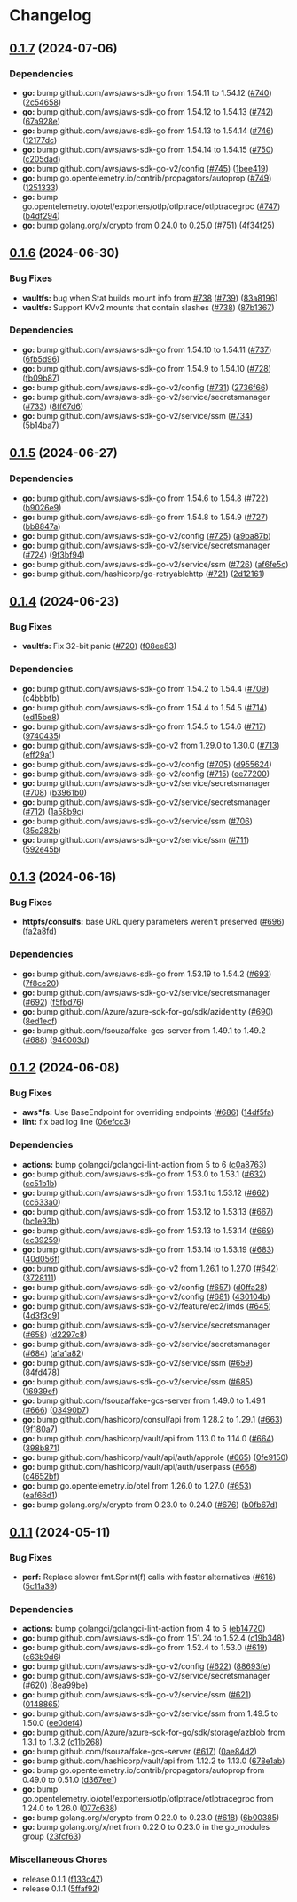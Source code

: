 # Changelog

## [0.1.7](https://github.com/hairyhenderson/go-fsimpl/compare/v0.1.6...v0.1.7) (2024-07-06)


### Dependencies

* **go:** bump github.com/aws/aws-sdk-go from 1.54.11 to 1.54.12 ([#740](https://github.com/hairyhenderson/go-fsimpl/issues/740)) ([2c54658](https://github.com/hairyhenderson/go-fsimpl/commit/2c54658259e377f2bfc2dc6366b111fd586b99df))
* **go:** bump github.com/aws/aws-sdk-go from 1.54.12 to 1.54.13 ([#742](https://github.com/hairyhenderson/go-fsimpl/issues/742)) ([67a928e](https://github.com/hairyhenderson/go-fsimpl/commit/67a928eb3aa1c5a5fddfb4848b81420690a158d3))
* **go:** bump github.com/aws/aws-sdk-go from 1.54.13 to 1.54.14 ([#746](https://github.com/hairyhenderson/go-fsimpl/issues/746)) ([12177dc](https://github.com/hairyhenderson/go-fsimpl/commit/12177dc82ea9704ab9b5aa5711f607ccceb8ddb5))
* **go:** bump github.com/aws/aws-sdk-go from 1.54.14 to 1.54.15 ([#750](https://github.com/hairyhenderson/go-fsimpl/issues/750)) ([c205dad](https://github.com/hairyhenderson/go-fsimpl/commit/c205dadaf0b3de01b96817e49716b2a8144b84de))
* **go:** bump github.com/aws/aws-sdk-go-v2/config ([#745](https://github.com/hairyhenderson/go-fsimpl/issues/745)) ([1bee419](https://github.com/hairyhenderson/go-fsimpl/commit/1bee4190b029ed33f68913c90cf0d3956e9947b9))
* **go:** bump go.opentelemetry.io/contrib/propagators/autoprop ([#749](https://github.com/hairyhenderson/go-fsimpl/issues/749)) ([1251333](https://github.com/hairyhenderson/go-fsimpl/commit/1251333de409499a695f40c7ef2b7f030944f0cd))
* **go:** bump go.opentelemetry.io/otel/exporters/otlp/otlptrace/otlptracegrpc ([#747](https://github.com/hairyhenderson/go-fsimpl/issues/747)) ([b4df294](https://github.com/hairyhenderson/go-fsimpl/commit/b4df29479c99459597966f6db5a199d019677d84))
* **go:** bump golang.org/x/crypto from 0.24.0 to 0.25.0 ([#751](https://github.com/hairyhenderson/go-fsimpl/issues/751)) ([4f34f25](https://github.com/hairyhenderson/go-fsimpl/commit/4f34f258314dbfee190098021828feb8b02a7dcd))

## [0.1.6](https://github.com/hairyhenderson/go-fsimpl/compare/v0.1.5...v0.1.6) (2024-06-30)


### Bug Fixes

* **vaultfs:** bug when Stat builds mount info from [#738](https://github.com/hairyhenderson/go-fsimpl/issues/738) ([#739](https://github.com/hairyhenderson/go-fsimpl/issues/739)) ([83a8196](https://github.com/hairyhenderson/go-fsimpl/commit/83a81967196bf4740afcaf6c4ba504e7044aae77))
* **vaultfs:** Support KVv2 mounts that contain slashes ([#738](https://github.com/hairyhenderson/go-fsimpl/issues/738)) ([87b1367](https://github.com/hairyhenderson/go-fsimpl/commit/87b13670102570c2ce205b32e81cff360af7da5e))


### Dependencies

* **go:** bump github.com/aws/aws-sdk-go from 1.54.10 to 1.54.11 ([#737](https://github.com/hairyhenderson/go-fsimpl/issues/737)) ([6fb5d96](https://github.com/hairyhenderson/go-fsimpl/commit/6fb5d96253fb32972ef1e6dd68f69a1a899c5096))
* **go:** bump github.com/aws/aws-sdk-go from 1.54.9 to 1.54.10 ([#728](https://github.com/hairyhenderson/go-fsimpl/issues/728)) ([fb09b87](https://github.com/hairyhenderson/go-fsimpl/commit/fb09b87452605bbd704d15aa92b532284634e6e1))
* **go:** bump github.com/aws/aws-sdk-go-v2/config ([#731](https://github.com/hairyhenderson/go-fsimpl/issues/731)) ([2736f66](https://github.com/hairyhenderson/go-fsimpl/commit/2736f66e210c02ed87da0654728270e8d312398b))
* **go:** bump github.com/aws/aws-sdk-go-v2/service/secretsmanager ([#733](https://github.com/hairyhenderson/go-fsimpl/issues/733)) ([8ff67d6](https://github.com/hairyhenderson/go-fsimpl/commit/8ff67d6c0d40defc699bf6620eb1709ce81f725a))
* **go:** bump github.com/aws/aws-sdk-go-v2/service/ssm ([#734](https://github.com/hairyhenderson/go-fsimpl/issues/734)) ([5b14ba7](https://github.com/hairyhenderson/go-fsimpl/commit/5b14ba72ff9a55bd675f525591b302b6345c31bf))

## [0.1.5](https://github.com/hairyhenderson/go-fsimpl/compare/v0.1.4...v0.1.5) (2024-06-27)


### Dependencies

* **go:** bump github.com/aws/aws-sdk-go from 1.54.6 to 1.54.8 ([#722](https://github.com/hairyhenderson/go-fsimpl/issues/722)) ([b9026e9](https://github.com/hairyhenderson/go-fsimpl/commit/b9026e907fbbedb731e602b347eda780734059fd))
* **go:** bump github.com/aws/aws-sdk-go from 1.54.8 to 1.54.9 ([#727](https://github.com/hairyhenderson/go-fsimpl/issues/727)) ([bb8847a](https://github.com/hairyhenderson/go-fsimpl/commit/bb8847a42acb4a63735d239aa23ac7d885b5245b))
* **go:** bump github.com/aws/aws-sdk-go-v2/config ([#725](https://github.com/hairyhenderson/go-fsimpl/issues/725)) ([a9ba87b](https://github.com/hairyhenderson/go-fsimpl/commit/a9ba87b20fcc9236ce6607c4905fc64237db354d))
* **go:** bump github.com/aws/aws-sdk-go-v2/service/secretsmanager ([#724](https://github.com/hairyhenderson/go-fsimpl/issues/724)) ([9f3bf94](https://github.com/hairyhenderson/go-fsimpl/commit/9f3bf94f64ba6f40558029e9353b7b377847e109))
* **go:** bump github.com/aws/aws-sdk-go-v2/service/ssm ([#726](https://github.com/hairyhenderson/go-fsimpl/issues/726)) ([af6fe5c](https://github.com/hairyhenderson/go-fsimpl/commit/af6fe5cfe76eef66b895d58e11d983287f3a3a3b))
* **go:** bump github.com/hashicorp/go-retryablehttp ([#721](https://github.com/hairyhenderson/go-fsimpl/issues/721)) ([2d12161](https://github.com/hairyhenderson/go-fsimpl/commit/2d12161b7c00ffec2316af078b39905d39efca33))

## [0.1.4](https://github.com/hairyhenderson/go-fsimpl/compare/v0.1.3...v0.1.4) (2024-06-23)


### Bug Fixes

* **vaultfs:** Fix 32-bit panic ([#720](https://github.com/hairyhenderson/go-fsimpl/issues/720)) ([f08ee83](https://github.com/hairyhenderson/go-fsimpl/commit/f08ee83718d16de5ebd3d5c9ec8d76229062b4b7))


### Dependencies

* **go:** bump github.com/aws/aws-sdk-go from 1.54.2 to 1.54.4 ([#709](https://github.com/hairyhenderson/go-fsimpl/issues/709)) ([c4bbbfb](https://github.com/hairyhenderson/go-fsimpl/commit/c4bbbfb18ebc7298cd98aba086e8cd794f3e4e9c))
* **go:** bump github.com/aws/aws-sdk-go from 1.54.4 to 1.54.5 ([#714](https://github.com/hairyhenderson/go-fsimpl/issues/714)) ([ed15be8](https://github.com/hairyhenderson/go-fsimpl/commit/ed15be8302311deb590a3b844a66a54eecdcf1e5))
* **go:** bump github.com/aws/aws-sdk-go from 1.54.5 to 1.54.6 ([#717](https://github.com/hairyhenderson/go-fsimpl/issues/717)) ([9740435](https://github.com/hairyhenderson/go-fsimpl/commit/97404351cdd30d2cbf9fcce87d36347e262c8e54))
* **go:** bump github.com/aws/aws-sdk-go-v2 from 1.29.0 to 1.30.0 ([#713](https://github.com/hairyhenderson/go-fsimpl/issues/713)) ([eff29a1](https://github.com/hairyhenderson/go-fsimpl/commit/eff29a11212c595c444ba3442ffd342d780ad0b1))
* **go:** bump github.com/aws/aws-sdk-go-v2/config ([#705](https://github.com/hairyhenderson/go-fsimpl/issues/705)) ([d955624](https://github.com/hairyhenderson/go-fsimpl/commit/d955624db4eef8bf3d6216477fb862124147a286))
* **go:** bump github.com/aws/aws-sdk-go-v2/config ([#715](https://github.com/hairyhenderson/go-fsimpl/issues/715)) ([ee77200](https://github.com/hairyhenderson/go-fsimpl/commit/ee7720018e217426a75e80bace2b8e3978d7c42d))
* **go:** bump github.com/aws/aws-sdk-go-v2/service/secretsmanager ([#708](https://github.com/hairyhenderson/go-fsimpl/issues/708)) ([b3961b0](https://github.com/hairyhenderson/go-fsimpl/commit/b3961b010b170e6376dfb145916364cfffa256fd))
* **go:** bump github.com/aws/aws-sdk-go-v2/service/secretsmanager ([#712](https://github.com/hairyhenderson/go-fsimpl/issues/712)) ([1a58b9c](https://github.com/hairyhenderson/go-fsimpl/commit/1a58b9cb40ce185c92486ca24b117d0d8b07f77d))
* **go:** bump github.com/aws/aws-sdk-go-v2/service/ssm ([#706](https://github.com/hairyhenderson/go-fsimpl/issues/706)) ([35c282b](https://github.com/hairyhenderson/go-fsimpl/commit/35c282be6f94be0a3b976e6d6078d394916fd771))
* **go:** bump github.com/aws/aws-sdk-go-v2/service/ssm ([#711](https://github.com/hairyhenderson/go-fsimpl/issues/711)) ([592e45b](https://github.com/hairyhenderson/go-fsimpl/commit/592e45b72f7f0059bbac7c9f0f3d222cda8b0797))

## [0.1.3](https://github.com/hairyhenderson/go-fsimpl/compare/v0.1.2...v0.1.3) (2024-06-16)


### Bug Fixes

* **httpfs/consulfs:** base URL query parameters weren't preserved ([#696](https://github.com/hairyhenderson/go-fsimpl/issues/696)) ([fa2a8fd](https://github.com/hairyhenderson/go-fsimpl/commit/fa2a8fdcec91c8f9c88ed7018a9bea1e187b1dd7))


### Dependencies

* **go:** bump github.com/aws/aws-sdk-go from 1.53.19 to 1.54.2 ([#693](https://github.com/hairyhenderson/go-fsimpl/issues/693)) ([7f8ce20](https://github.com/hairyhenderson/go-fsimpl/commit/7f8ce20bf4911469a753e2c2e0ebda2b8d852d24))
* **go:** bump github.com/aws/aws-sdk-go-v2/service/secretsmanager ([#692](https://github.com/hairyhenderson/go-fsimpl/issues/692)) ([f5fbd76](https://github.com/hairyhenderson/go-fsimpl/commit/f5fbd7675f94354d7d63f29392015e82504d0b16))
* **go:** bump github.com/Azure/azure-sdk-for-go/sdk/azidentity ([#690](https://github.com/hairyhenderson/go-fsimpl/issues/690)) ([8ed1ecf](https://github.com/hairyhenderson/go-fsimpl/commit/8ed1ecf294828e464bf57d28b17c4899335a6941))
* **go:** bump github.com/fsouza/fake-gcs-server from 1.49.1 to 1.49.2 ([#688](https://github.com/hairyhenderson/go-fsimpl/issues/688)) ([946003d](https://github.com/hairyhenderson/go-fsimpl/commit/946003d5a36a39a377709a4af9129f22fbca45b1))

## [0.1.2](https://github.com/hairyhenderson/go-fsimpl/compare/v0.1.1...v0.1.2) (2024-06-08)


### Bug Fixes

* **aws*fs:** Use BaseEndpoint for overriding endpoints ([#686](https://github.com/hairyhenderson/go-fsimpl/issues/686)) ([14df5fa](https://github.com/hairyhenderson/go-fsimpl/commit/14df5fa5d9b55428374172d44331de9dd9ece5c6))
* **lint:** fix bad log line ([06efcc3](https://github.com/hairyhenderson/go-fsimpl/commit/06efcc370fa54fa2b2b5cb70c10596a826ea54f6))


### Dependencies

* **actions:** bump golangci/golangci-lint-action from 5 to 6 ([c0a8763](https://github.com/hairyhenderson/go-fsimpl/commit/c0a8763b2b9253479498b0acddcb394f1fdc15d6))
* **go:** bump github.com/aws/aws-sdk-go from 1.53.0 to 1.53.1 ([#632](https://github.com/hairyhenderson/go-fsimpl/issues/632)) ([cc51b1b](https://github.com/hairyhenderson/go-fsimpl/commit/cc51b1b8e5c7053fae68b66205338bd281fd1980))
* **go:** bump github.com/aws/aws-sdk-go from 1.53.1 to 1.53.12 ([#662](https://github.com/hairyhenderson/go-fsimpl/issues/662)) ([cc633a0](https://github.com/hairyhenderson/go-fsimpl/commit/cc633a02c9bd1c73c5604e004dbf46656d203d7e))
* **go:** bump github.com/aws/aws-sdk-go from 1.53.12 to 1.53.13 ([#667](https://github.com/hairyhenderson/go-fsimpl/issues/667)) ([bc1e93b](https://github.com/hairyhenderson/go-fsimpl/commit/bc1e93b1b625bcad0344f491ce03be778ec02b00))
* **go:** bump github.com/aws/aws-sdk-go from 1.53.13 to 1.53.14 ([#669](https://github.com/hairyhenderson/go-fsimpl/issues/669)) ([ec39259](https://github.com/hairyhenderson/go-fsimpl/commit/ec39259e66b287173794146673189fa27578f182))
* **go:** bump github.com/aws/aws-sdk-go from 1.53.14 to 1.53.19 ([#683](https://github.com/hairyhenderson/go-fsimpl/issues/683)) ([40d056f](https://github.com/hairyhenderson/go-fsimpl/commit/40d056f8cc4209723f88aa9fcabd208d25d39441))
* **go:** bump github.com/aws/aws-sdk-go-v2 from 1.26.1 to 1.27.0 ([#642](https://github.com/hairyhenderson/go-fsimpl/issues/642)) ([3728111](https://github.com/hairyhenderson/go-fsimpl/commit/37281110368ee02e5d2dfa1a7e3427b07d6ea5db))
* **go:** bump github.com/aws/aws-sdk-go-v2/config ([#657](https://github.com/hairyhenderson/go-fsimpl/issues/657)) ([d0ffa28](https://github.com/hairyhenderson/go-fsimpl/commit/d0ffa28e49425a1b6106ce6506c68b405700ce82))
* **go:** bump github.com/aws/aws-sdk-go-v2/config ([#681](https://github.com/hairyhenderson/go-fsimpl/issues/681)) ([430104b](https://github.com/hairyhenderson/go-fsimpl/commit/430104bbc72ff548fbc0569b856ce5b1daa7e718))
* **go:** bump github.com/aws/aws-sdk-go-v2/feature/ec2/imds ([#645](https://github.com/hairyhenderson/go-fsimpl/issues/645)) ([4d3f3c9](https://github.com/hairyhenderson/go-fsimpl/commit/4d3f3c91175f79c741c9234e671f9ab6f4c584e0))
* **go:** bump github.com/aws/aws-sdk-go-v2/service/secretsmanager ([#658](https://github.com/hairyhenderson/go-fsimpl/issues/658)) ([d2297c8](https://github.com/hairyhenderson/go-fsimpl/commit/d2297c8181f1f24a007858505f8c4d8830e41ef7))
* **go:** bump github.com/aws/aws-sdk-go-v2/service/secretsmanager ([#684](https://github.com/hairyhenderson/go-fsimpl/issues/684)) ([a1a1a82](https://github.com/hairyhenderson/go-fsimpl/commit/a1a1a821b19795ea3ddbbd0d6c1eff98d7d1361c))
* **go:** bump github.com/aws/aws-sdk-go-v2/service/ssm ([#659](https://github.com/hairyhenderson/go-fsimpl/issues/659)) ([84fd478](https://github.com/hairyhenderson/go-fsimpl/commit/84fd478b0a428a158ed861a5c81fff10fa606846))
* **go:** bump github.com/aws/aws-sdk-go-v2/service/ssm ([#685](https://github.com/hairyhenderson/go-fsimpl/issues/685)) ([16939ef](https://github.com/hairyhenderson/go-fsimpl/commit/16939ef24b41705043b0cd70c70c9436ec0e460e))
* **go:** bump github.com/fsouza/fake-gcs-server from 1.49.0 to 1.49.1 ([#666](https://github.com/hairyhenderson/go-fsimpl/issues/666)) ([03490b7](https://github.com/hairyhenderson/go-fsimpl/commit/03490b75fc30ae7474fcba7c4ed64b956ff62aa6))
* **go:** bump github.com/hashicorp/consul/api from 1.28.2 to 1.29.1 ([#663](https://github.com/hairyhenderson/go-fsimpl/issues/663)) ([9f180a7](https://github.com/hairyhenderson/go-fsimpl/commit/9f180a7c76d1b27888c24021cb7ce3e08c8f3afe))
* **go:** bump github.com/hashicorp/vault/api from 1.13.0 to 1.14.0 ([#664](https://github.com/hairyhenderson/go-fsimpl/issues/664)) ([398b871](https://github.com/hairyhenderson/go-fsimpl/commit/398b8712ab6f0d3ae0316b64a589f94b677f046c))
* **go:** bump github.com/hashicorp/vault/api/auth/approle ([#665](https://github.com/hairyhenderson/go-fsimpl/issues/665)) ([0fe9150](https://github.com/hairyhenderson/go-fsimpl/commit/0fe9150944c3659e8081e0dde3f8ea9a59261f1e))
* **go:** bump github.com/hashicorp/vault/api/auth/userpass ([#668](https://github.com/hairyhenderson/go-fsimpl/issues/668)) ([c4652bf](https://github.com/hairyhenderson/go-fsimpl/commit/c4652bfe03f30ac8ba26884eafad7a35fd67e3bd))
* **go:** bump go.opentelemetry.io/otel from 1.26.0 to 1.27.0 ([#653](https://github.com/hairyhenderson/go-fsimpl/issues/653)) ([eaf66d1](https://github.com/hairyhenderson/go-fsimpl/commit/eaf66d172c2a33042cfec5a73225f6ca53a93b35))
* **go:** bump golang.org/x/crypto from 0.23.0 to 0.24.0 ([#676](https://github.com/hairyhenderson/go-fsimpl/issues/676)) ([b0fb67d](https://github.com/hairyhenderson/go-fsimpl/commit/b0fb67d60825106d8e520268a3327f1f4b97e2e1))

## [0.1.1](https://github.com/hairyhenderson/go-fsimpl/compare/v0.1.0...v0.1.1) (2024-05-11)


### Bug Fixes

* **perf:** Replace slower fmt.Sprint(f) calls with faster alternatives ([#616](https://github.com/hairyhenderson/go-fsimpl/issues/616)) ([5c11a39](https://github.com/hairyhenderson/go-fsimpl/commit/5c11a394e80b79ec842a013f06e897c3d44c20df))


### Dependencies

* **actions:** bump golangci/golangci-lint-action from 4 to 5 ([eb14720](https://github.com/hairyhenderson/go-fsimpl/commit/eb14720706922719edff4f7cd0ecdbc9360a59a2))
* **go:** bump github.com/aws/aws-sdk-go from 1.51.24 to 1.52.4 ([c19b348](https://github.com/hairyhenderson/go-fsimpl/commit/c19b34845e70e8e7606a22924d538e131ebd31ef))
* **go:** bump github.com/aws/aws-sdk-go from 1.52.4 to 1.53.0 ([#619](https://github.com/hairyhenderson/go-fsimpl/issues/619)) ([c63b9d6](https://github.com/hairyhenderson/go-fsimpl/commit/c63b9d6d20b2002e24efff536505f7c5e44631c1))
* **go:** bump github.com/aws/aws-sdk-go-v2/config ([#622](https://github.com/hairyhenderson/go-fsimpl/issues/622)) ([88693fe](https://github.com/hairyhenderson/go-fsimpl/commit/88693fed5d690c35c2ab48c9b59431e44be819eb))
* **go:** bump github.com/aws/aws-sdk-go-v2/service/secretsmanager ([#620](https://github.com/hairyhenderson/go-fsimpl/issues/620)) ([8ea99be](https://github.com/hairyhenderson/go-fsimpl/commit/8ea99be78227c34ec32a69d92e55e2d8ad9beab2))
* **go:** bump github.com/aws/aws-sdk-go-v2/service/ssm ([#621](https://github.com/hairyhenderson/go-fsimpl/issues/621)) ([0148865](https://github.com/hairyhenderson/go-fsimpl/commit/01488659d8fe0add15a40aad82b6855c7ef6dcd2))
* **go:** bump github.com/aws/aws-sdk-go-v2/service/ssm from 1.49.5 to 1.50.0 ([ee0def4](https://github.com/hairyhenderson/go-fsimpl/commit/ee0def4a2d4b181483077b9b62ab8d860f9ba76f))
* **go:** bump github.com/Azure/azure-sdk-for-go/sdk/storage/azblob from 1.3.1 to 1.3.2 ([c11b268](https://github.com/hairyhenderson/go-fsimpl/commit/c11b26885e7d28996b464c2654ea20a3d0febbc5))
* **go:** bump github.com/fsouza/fake-gcs-server ([#617](https://github.com/hairyhenderson/go-fsimpl/issues/617)) ([0ae84d2](https://github.com/hairyhenderson/go-fsimpl/commit/0ae84d2ba05d9c66c755b72a7eb3aff70e0bf64a))
* **go:** bump github.com/hashicorp/vault/api from 1.12.2 to 1.13.0 ([678e1ab](https://github.com/hairyhenderson/go-fsimpl/commit/678e1abfdd7a420da1a9fb4066390b69cd1df04b))
* **go:** bump go.opentelemetry.io/contrib/propagators/autoprop from 0.49.0 to 0.51.0 ([d367ee1](https://github.com/hairyhenderson/go-fsimpl/commit/d367ee1d8cd5f3086e74fa78fac7dcd4f1acb45a))
* **go:** bump go.opentelemetry.io/otel/exporters/otlp/otlptrace/otlptracegrpc from 1.24.0 to 1.26.0 ([077c638](https://github.com/hairyhenderson/go-fsimpl/commit/077c63887c2857fec14b24570467ffd9ce71b2db))
* **go:** bump golang.org/x/crypto from 0.22.0 to 0.23.0 ([#618](https://github.com/hairyhenderson/go-fsimpl/issues/618)) ([6b00385](https://github.com/hairyhenderson/go-fsimpl/commit/6b003859bebd17dd37c56ec4194d696de2bea3c5))
* **go:** bump golang.org/x/net from 0.22.0 to 0.23.0 in the go_modules group ([23fcf63](https://github.com/hairyhenderson/go-fsimpl/commit/23fcf632dac491956b7b0469f74b089bcad7217b))


### Miscellaneous Chores

* release 0.1.1 ([f133c47](https://github.com/hairyhenderson/go-fsimpl/commit/f133c47230a1c31bd0e3a94eac8e21140601ed35))
* release 0.1.1 ([5ffaf92](https://github.com/hairyhenderson/go-fsimpl/commit/5ffaf9259077f64f7ed42e533300148ee6baee30))
